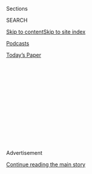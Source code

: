 <div id="app">

<div>

<div>

<div>

<div class="NYTAppHideMasthead css-1q2w90k e1suatyy0">

<div class="section css-ui9rw0 e1suatyy2">

<div class="css-eph4ug er09x8g0">

<div class="css-6n7j50">

</div>

<span class="css-1dv1kvn">Sections</span>

<div class="css-10488qs">

<span class="css-1dv1kvn">SEARCH</span>

</div>

[Skip to content](#site-content)[Skip to site
index](#site-index)

</div>

<div id="masthead-section-label" class="css-1wr3we4 eaxe0e00">

[Podcasts](https://www.nytimes3xbfgragh.onion/spotlight/podcasts)

</div>

<div class="css-10698na e1huz5gh0">

</div>

</div>

<div id="masthead-bar-one" class="section hasLinks css-15hmgas e1csuq9d3">

<div class="css-uqyvli e1csuq9d0">

</div>

<div class="css-1uqjmks e1csuq9d1">

</div>

<div class="css-9e9ivx">

[](https://myaccount.nytimes3xbfgragh.onion/auth/login?response_type=cookie&client_id=vi)

</div>

<div class="css-1bvtpon e1csuq9d2">

[Today’s
Paper](https://www.nytimes3xbfgragh.onion/section/todayspaper)

</div>

</div>

</div>

</div>

<div data-aria-hidden="false">

<div id="site-content" data-role="main">

<div>

<div class="css-1aor85t" style="opacity:0.000000001;z-index:-1;visibility:hidden">

<div class="css-1hqnpie">

<div class="css-epjblv">

<span class="css-17xtcya">[Podcasts](/spotlight/podcasts)</span><span class="css-x15j1o">|</span><span class="css-fwqvlz">Reparations
for Aunt
Jemima\!</span>

</div>

<div class="css-k008qs">

<div class="css-1iwv8en">

<span class="css-18z7m18"></span>

<div>

</div>

</div>

<span class="css-1n6z4y">https://nyti.ms/2B69YMR</span>

<div class="css-1705lsu">

<div class="css-4xjgmj">

<div class="css-4skfbu" data-role="toolbar" data-aria-label="Social Media Share buttons, Save button, and Comments Panel with current comment count" data-testid="share-tools">

  - 
  - 
  - 
  - 
    
    <div class="css-6n7j50">
    
    </div>

  - 

</div>

</div>

</div>

</div>

</div>

</div>

<div id="NYT_TOP_BANNER_REGION" class="css-13pd83m">

</div>

<div id="top-wrapper" class="css-1sy8kpn">

<div id="top-slug" class="css-l9onyx">

Advertisement

</div>

[Continue reading the main
story](#after-top)

<div class="ad top-wrapper" style="text-align:center;height:100%;display:block;min-height:250px">

<div id="top" class="place-ad" data-position="top" data-size-key="top">

</div>

</div>

<div id="after-top">

</div>

</div>

<div>

<div class="css-1g7y0i5 e1drnplw0">

<div class="css-1ceswkc e1drnplw1">

</div>

<div class="css-f2fzwx e1drnplw2">

<div data-aria-labelledby="modal-title" data-role="region">

<div id="modal-title" class="css-mln36k">

transcript

</div>

<div class="css-pbq7ev">

</div>

<span>Back to Still
Processing</span>

<div class="css-f6lhej">

<div class="css-1ialerq">

<div class="css-1701swk">

bars

</div>

<div>

<div class="css-1t7yl1y">

0:00/35:35

</div>

<div class="css-og85jy">

\-35:35

</div>

</div>

</div>

</div>

<div class="css-15fbio0">

<div class="css-1p4nyns">

transcript

## Reparations for Aunt Jemima\!

### Hosted by Wesley Morris and Jenna Wortham. Produced by Hans Buetow.

#### We explore the erasure of Aunt Jemima and the reconciliation of that icon.

Thursday, July 16th, 2020

</div>

  - wesley morris  
    Jenna.

  - jenna wortham  
    Yes, baby.

  - wesley morris  
    It has been some summer.

  - jenna wortham  
    Mm.

  - wesley morris  
    George Floyd was killed in Minneapolis, Minn., on Memorial Day.

  - jenna wortham  
    Right.

  - wesley morris  
    We are now in July. And a lot of things have happened in the wake of
    his death.

  - jenna wortham  
    Mm. Mm-hm, mm-hm.

  - wesley morris  
    They are mind-blowing to think about.

  - jenna wortham  
    Right.

  - wesley morris  
    Is your seat belt on?

  - jenna wortham  
    I’m buckled up, baby. Let’s go.

  - \[music\]

  - wesley morris  
    Monuments, statues being toppled and brought down.

  - jenna wortham  
    Mm.

  - wesley morris  
    There is giant Black Lives Matter murals going along the streets all
    over the country.

  - jenna wortham  
    Mm.

  - wesley morris  
    Kente scarves being worn by our Congress people.

  - jenna wortham  
    Rude. Stop reminding me.

  - wesley morris  
    We now work at a news organization that is capitalizing the identity
    Black. No more LEGO police sets for you kids. “Cops” has been
    canceled, blackface episodes of “30 Rock” and “Community” taken
    down. The N.F.L., league full of Black people, realizes that Black
    lives do matter, but never says that Colin Kaepernick does. Aunt
    Jemima, Uncle Ben retired. Lady Antebellum and Dixie Chicks are now
    Lady A and the Chicks?

  - jenna wortham  
    Don’t forget also, the Washington football team finally — finally —
    going to have a new name.

  - wesley morris  
    Finally.

  - jenna wortham  
    I mean, we could talk about each of those items for the rest of our
    lives. And we probably will. But I just want to dial in on one —

  - wesley morris  
    Sure.

  - jenna wortham  
    — which is Aunt Jemima, right?

  - wesley morris  
    OK.

  - jenna wortham  
    I don’t want to wallpaper over that past because I think that lets
    the people responsible for that character and that caricature off
    way too easy. If we just disappear Aunt Jemima, then we’re
    effectively erasing her, which does not heal that wound. It actually
    exacerbates it. It just covers it up with a Band-Aid, no bacitracin,
    you know?

  - wesley morris  
    Oh, yeah. Please, we should definitely talk about Aunt Jemima and
    the pancake mix. Let’s crack some eggs. We’ll get out some water,
    and we’ll just — we’re going to get right into some stirring.

  - \[music - kindness, world restart\]

  - jenna wortham  
    I’m Jenna Wortham.

  - wesley morris  
    I’m Wesley Morris. We’re two culture writers at The New York Times,
    and recording in our living rooms today during a pandemic, a
    movement, and apparently a rainstorm.

  - jenna wortham  
    (LAUGHS)

  - wesley morris  
    Y’all gon’ hear it.

  - jenna wortham  
    This is “Still Processing.”

  - \[music\]

  - jenna wortham  
    So Wesley, in mid-June, Quaker makes this announcement — we are
    going to retire Aunt Jemima. And the two people that are closest to
    me in my life both send me a text at around the same time, near
    identical text messages by the way. They contain an image of the
    pancake box and a text message basically that says, oh, S-H-I-T. And
    I think they wanted to know, what do I do with the box? And it’s
    worth noting neither of them are white. But my immediate response
    back to both of them was, well, how full are the boxes?

  - wesley morris  
    (LAUGHS)

  - jenna wortham  
    Right? I mean, at this point, you might as well finish them. But
    when you do, can you save me the box?

  - wesley morris  
    (LAUGHS) Why do you want the box?

  - jenna wortham  
    You know, it’s a part of history, right?

  - wesley morris  
    Mm-hm.

  - jenna wortham  
    And it’s uncomfortable. But it feels really important to remember
    how America talked about Black people. And I know that you’ve done
    so much research into the history and the origins of minstrelsy in
    this country for this mysterious-ass book you’re always working on
    it, which is why we can’t hang out on the weekends, not that we’d be
    hanging out that much anyway these days. But it’s helpful. You know
    a lot.

  - wesley morris  
    Yes, that is true. I have been working on a book about, among many
    other things, the history of Black entertainment for the last 200
    years, it feels like at this point.

  - jenna wortham  
    Well, Mr. Morris, I also did some research into the origins of this
    caricature because I was really interested in where the idea to use
    this Black woman to sell pancake mix came from. And what I found is
    fascinating. Are you ready?

  - wesley morris  
    Oh, I’m ready.

  - jenna wortham  
    So in 1889, this dude named Christopher Rutt and his friend Charles
    G. Underwood, they decide to buy a flour mill in St. Louis, Mo.,
    which if you look at a map, is actually not that far from
    Minneapolis, Minn., just saying. So in order to revive sales, they
    start making an instant pancake mix that all you have to do is add
    water. And they put it in these paper bags, and they sell it. And
    they realize that they need something to kind of give the brand a
    little zhuzh and distinguish it from other companies. So our old
    friend Chris Rutt — and this is the part where the tea gets piping
    hot, honey — this man edits a newspaper called The St. Joseph
    Gazette. So think about that. So this is someone who fully
    understands the power of narrative, who fully understands how images
    work, how media works. Apparently, he decides that the image they’re
    going to use is going to be an image that he saw from an old, yeah,
    “minstrel vaudeville” — I’m using that in quotes — poster, where
    there was a figure that they lifted and transformed into what we
    call Aunt Jemima. There’s also a part of the lore that goes, there
    was a song called “Old Aunt Jemima,” a minstrel song. And that
    served as inspiration as well.

  - wesley morris  
    “Old Aunt Jemima” isn’t just any minstrel song. A, it was a huge hit
    for Billy Kersands, who wrote and performed it like thousands of
    times all over the country. He might even have gone to England and
    done it a couple times, too. Written by a Black man who performed as
    a blackface minstrel because that’s how it worked. It’s the only way
    Black people could really get a foothold in the entertainment
    industry at any point in the 19th century. But the song is different
    from other minstrel songs in that it’s about an old Black woman who
    is waiting for her mistress to die. But this bitch won’t die.
    (LAUGHS)

  - jenna wortham  
    (LAUGHS) Listen.

  - wesley morris  
    She keeps not dying. And old Aunt Jemima is just like, when — you
    said you were going to die and set me free. You said you were going
    to die. We had a deal. You just keep living, and I keep being
    enslaved. Why?

  - jenna wortham  
    Well, so Chris Rutt, he decides he’s going to use an image that he’s
    pulled from maybe the song, maybe a poster. He’s going to do it with
    the help of, you know, a Black woman who is in this stereotypical
    role as a, quote, “mammy,” right? That is essentially how you get
    Aunt Jemima on a pancake box.

  - wesley morris  
    That Aunt Jemima looked like a classic minstrel figure. Big lipped.
    She’s got these little wooden teeth, these — they look like corn
    cobs. And these big sunken eyes that seem to have no human
    expression at all. And atop her head is this kerchief. And in some
    ways, this is the classic mammy figure that you would have gone to
    the theater to see a white man perform on stage. And so this image
    has basically been set in the minds of American popular culture for
    a long time by 1889. So it was kind of a no-brainer because these
    images are also, it’s worth pointing out, pro-slavery images. They
    are pictures of domestic servitude that the servant herself seems
    more than happy to provide.

  - jenna wortham  
    Yeah.

  - wesley morris  
    But really, that was a common way to draw Black people at that point
    in time.

  - \[rain\]

  - wesley morris  
    Here comes the rain again.

  - jenna wortham  
    Oh, yeah, we’re in the middle of it. It’s juicy. I’m not mad. My
    plants aren’t mad, either. OK, so this character has been created to
    sell the pancake mix. And a year later in 1890, an entrepreneur
    named R.T. Davis buys the whole company and decides, you know what,
    we’re actually going to hire Black women to play the role of Aunt
    Jemima to further sell this product. And one of the places they do
    it is at the World’s Fair in Chicago, Ill., in 1893. And a formerly
    enslaved woman named Nancy Green is hired to walk around the fair,
    do these pancake demos, presumably cook the pancakes, and feed them
    to people.

  - wesley morris  
    She cooked the pancakes, yes.

  - jenna wortham  
    And she’s dressed like the character of Aunt Jemima, with the
    bandanna, and the apron, the whole nine.

  - wesley morris  
    Yeah, I mean at that same World’s Fair, Frederick Douglass and Ida
    B. Wells were walking around handing out pamphlets —

  - jenna wortham  
    Wow.

  - wesley morris  
    — basically criticizing the fair organizers for including no Black
    people in the planning of the fair itself.

  - jenna wortham  
    Wow.

  - wesley morris  
    Talk about the tension between being represented and being
    respected. It was all happening at that festival.

  - jenna wortham  
    Wow.

  - wesley morris  
    It was a really crazy time. I mean, you’ve got two of the world’s
    most important Black people in Frederick Douglass and Ida B. Wells
    doing the work to try to bring attention to the sort of inherent
    unfairness of who gets to decide how Black people are represented at
    this fair.

  - jenna wortham  
    Yes, absolutely.

  - wesley morris  
    But then you have all — you have like huge Black attendance coming
    to see all of the spectacles at the fair, including Nancy Green. The
    Pancake Queen, by the way, is what they called her.

  - jenna wortham  
    Wow. Well, I’m really glad you brought that into the room, Wesley,
    because it’s really important to note. So Nancy is one of the first
    of many women to play this role over the years, and including up
    until and after Quaker buys the brand. And many of the descendants,
    including the descendants of a woman named Lillian Richard, who was
    also hired to portray her, they talk about that inherited legacy as
    being a source of pride, because Black people and Black women never
    had public-facing roles. They never had jobs where they were meant
    to be seen and meant to be looked at. And so it’s very complicated
    that that was her job. So it’s not as simple as we might like to
    think, looking backwards. But you know, Wesley, one of the things
    they were asking these women to do, these actors, as they were
    portraying Aunt Jemima, they wanted them to reinforce the idea that
    Black people were happy in these subservient, domestic roles.

  - wesley morris  
    Mm-hm.

  - archived recording 1  
    Smiling, happy Aunt Jemima, famous for her secret recipe pancakes,
    waffles, and buckwheat.

  - archived recording 2  
    And now, Aunt Jemima, one of your old plantation sings, if you will.

  - archived recording (aunt jemima)  
    It’s a pleasure, folks, to remind y’all that the Lord meant for the
    sky to be blue. But if the day is blue, it’s probably our fault.

  - archived recording 2  
    True, Aunt Jemima, true.

wesley morris

This is straight out of minstrelsy. She was a minstrel figure,
essentially. And let’s just talk about the way that those women were
depicted on those boxes. And into this you can throw a caricature of a
person like Uncle Ben, or Rastus, the face of the Cream of Wheat, the
racistly named Rastus on the box of Cream of Wheat. Each of these people
is depicted how, Jenna? What are they doing with their faces on all
those boxes?

jenna wortham

I mean, they have a maniacal grin on their faces, you know?

wesley morris

Yeah.

jenna wortham

I mean, they look like a character from the movie “Get Out.” Like, they
look like they’re being held hostage and being forced to enjoy it.

wesley morris

Yes. And that smile is the smile that has been haunting us for almost
200 years.

jenna wortham

Yeah.

wesley morris

It is the smile of servitude. It is the smile of complicity. It is the
smile that says, these people like the harm that we are doing to them
every day.

jenna wortham

They enjoy it.

wesley morris

We’ve been doing it for centuries.

jenna wortham

They like it.

wesley morris

But you see this smile? This smile means that it’s OK that that harm is
being done. It is the smile that Black people know or associate with a
kind of complicity in their own victimization. It is a smile that
basically says, I’m not going to resist. It’s associated with whatever
we mean when we say Uncle Tom, because it implies — that sort of smiling
Black person implies that you’re going along with this racist system.

  - archived recording (aunt jemima)  
    (LAUGHS) Greetings, folks, greetings. This is your old friend, Aunt
    Jemima.

  - archived recording  
    And pleased as punch with yourself this morning, aren’t you, Aunt
    Jemima?

  - archived recording (aunt jemima)  
    (LAUGHS) ‘Course I am, Mr. Lyon.

  - archived recording  
    Smiling, happy Aunt Jemima. Smiling, happy Aunt Jemima, famous for
    her secret recipe pancakes, waffles, and buckwheat. What’s the good
    word, Aunt Jemima?

  - archived recording (aunt jemima)  
    Well, Mr. Lyon, folks says there’s nothing so pretty as a happy face
    and nothing so worthwhile as a happy life.

  - archived recording  
    Yes, Aunt Jemima, that is true.

wesley morris

And that’s some powerful stuff. And it — like what it does in terms of
the image that gets reinforced, it’s very hard to see around that.

jenna wortham

Yeah.

wesley morris

This is generations of kids of all races raised on these images.

jenna wortham

It’s funny to me, Wesley, how much of this I’m really only learning
because we’re making an episode about it. You know, America works
really, really, really hard to hide this history from us. But it impacts
us, whether or not we talk about it or not, right?

wesley morris

Mm-hm.

jenna wortham

So for Quaker to say, “Oh my gosh, you know what, we don’t want to have
this image anymore, we realize it’s totally racist. You guys have been
telling us for years. We finally agree. Black Pancake Lives Matter\!”
And they decide to vaporize it. In doing that, you can’t wave a magic
wand over centuries of subjugation and oppression. And in trying to do
that, I think you end up ripping open a bigger wound than you’re able to
heal.

wesley morris

Yes, yes, yes. Part of what is happening right now in this country is
people becoming aware of how deep the roots go. And I think being forced
to think about — I mean, listen, I’m as guilty of this as anybody,
right? I mean, for as much time as I spend thinking about, researching,
writing about, emoting about all of this history, some things just slip
through my cracks. And Lady Antebellum and the Dixie Chicks are two such
things. I will sit here and tell you that when they changed the names of
their bands.

jenna wortham

Uh-huh.

wesley morris

I was really like, oh, yeah. I guess that does make sense.

jenna wortham

Oh, my god.

wesley morris

And it’s not that I don’t know what Antebellum is probably referring to.
And it’s not like I don’t know what Dixie is. Lady Antebellum, I guess I
didn’t think about it because “Need You Now” is just one of the great
American songs, period. It just hit me. I’m like, maybe Dixie isn’t a
thing you want in your band name right now, or ever.

jenna wortham

But that’s how it works, though, Wesley. And I really love when our
geographical Black starts showing. Like, that is such a Northern thing
to say because what’s interesting about this intersection of our
conversation is that it’s revealing the ways in which these ideas and
these terms are normalized, because either, A, they don’t register as a
red flag in your case, and then, B, in my case, if I were to say
something, I would be gaslit. People would be like, oh, you’re
sensitive. You make everything about race. I fully drove down I-95 in
the summer blasting Lady Antebellum as well, and fully being
uncomfortable, and then trying to parse it out in my mind, and being
like, yo, but what does that mean? Like, what is — what’s the deal, and
not really feeling like I could talk about it openly. And if I did, I’d
be shamed for it. So it’s — there are just the — this is — it’s really
an exposition of about how race and racism works in this country. It’s
that we’re told it doesn’t matter. We’re told everything’s neutral.
We’re told not to pay attention to it when, in fact, it’s all, it’s
all so important.

wesley morris

Yeah.

jenna wortham

You know, I remember growing up and going to a yard sale in deep
Southern Virginia and there just being a Confederate flag, like that’s
normal, right? I remember friends inviting me to come with them to see a
NASCAR race. And me being like, I can’t go there, and them being like,
why not? Like the ways in which intuitively I understood these things to
be dangerous, but the popular culture kept insisting that they weren’t.

wesley morris

Yeah. I’ve got to tell you, I was in love with Bo and Luke Duke for a
long time.

jenna wortham

(LAUGHS)

wesley morris

And for anybody who wasn’t around for “The Dukes of Hazard” real show,
like in the 1980s, the car that Bo and Luke Duke drove was called the
General Lee. And emblazoned on the hood of the car was this Confederate
flag. And, you know, Bo and Luke Duke were always sliding across the
hood of the car and, therefore, that Confederate flag on the General
Lee. And I mean, the thing that was so sexy about them was those
tight-ass jeans they wore. And those jeans were flying back and forth
over that flag in so many episodes.

jenna wortham

Wild.

wesley morris

I don’t recall a single Black person being on it. Therefore — I guess
therefore, I don’t recall there being a single racist incident. I think
the racist incident is the existence of the show itself in some ways.
And something about that transmitted itself from C.B.S. through the
airwaves, to my living room, to my psyche. And it was just like the
wrongness of these sexy men and this sexy Daisy Duke. All the sex on
that show, or sexiness, was tinged with a wrongness, you know? But the
thing about what we’re talking about when we’re talking about
normalization is a separate thing from really thinking about what it
would mean to then pretend that this thing that had always been normal
never even existed.

jenna wortham

Right.

wesley morris

And that is the thing that is sort of annoying me about this Aunt Jemima
situation, which is that we are not even going to do the work that’s
required, I think, to understand what the problem even was in the first
place.

jenna wortham

Yeah, definitely.

wesley morris

Because there is a way to receive this Aunt Jemima news and just be
like, well, I guess we shouldn’t put Black people on the cover of
things.

jenna wortham

No\!

wesley morris

I guess we shouldn’t put Black people on — we shouldn’t have Black
people advertising food.

jenna wortham

No\!

wesley morris

Yeah, well, then we need to talk about why Aunt Jemima is an actual
problem.

jenna wortham

I mean, Wesley, you know, you and I are both kind of circling around
this idea of transformative justice, which is how do you repair harm
that’s been done without creating more violence? That’s just a very
basic way to talk about it. But what we’re looking for is a framework to
move forward. And just hitting the delete button won’t get us there. And
that’s, I think, the thing that keeps getting stuck for both of us with
Aunt Jemima, right? And it’s like all these other shifts that are
happening, they’ve been problematic for years. But, you know, the
Chicks, as they’re calling themselves now, even in their statement, they
said, we want to respond to the moment. What they did not say, though,
was like, A, we’ve done some deep soul-searching. We realize the word
Dixie is racist and problematic, or it has this historical weight that
we no longer feel is appropriate. No, they literally just said, we have
FOMO. And listen, you and I both have professed our deep love for the
Dixie Chicks on this show. And, you know, that can be there, and also I
can lovingly hold them accountable and ask for more, which is to say
that I have a hard time believing that that’s a new awareness for them.
And to sort of insist that exacerbates the problem that they’re trying
to eradicate. So I don’t know, Dixie Chicks. Take it from us. Don’t do
that.

wesley morris

Also, if you’re Lady Antebellum, by the — I mean, just to — while we’re
in country music trio name changes, it seems like they hadn’t checked in
with the Black blues singer who’d been going by the name Lady A for like
20 years. So now they worked something out, it seemed. But now Lady A
took a second to think about what they worked out and was like, mm, uh,
mm, I don’t think so. Now, there’s more legal wrangling between Lady A
and Lady A. We’ll see how that goes. But the larger question is,
changing something cosmetic like the name of your band is just like the
first step in the reckoning of something deeper with respect to
reconciliation and reparations or reconciliation being part of
reparations. And it brings up this other larger question of how do you
begin to right the harms done, both to consumers of these products and
to the people who are not being acknowledged in their sale and
proliferation? And so what does it mean for the faces of these products
to not be adequately or equally or justly compensated?

\[cymbals\]

wesley morris

So you and I should just take a quick break, get our breath. And then
when we come back, we’re going to talk about reconciliation and
reparations.

\[music - kindness, world restart\]

jenna wortham

Speaking of reparations, which is a sentence I love to say, speaking of
reparations and Aunt Jemima, she was played by a number of Black women
over the years up until, what, the mid-‘60s?

wesley morris

Mm-hm.

jenna wortham

So there are a lot of relatives of these actresses who have sought
restitution from Quaker. And most famously, there was a case in 2015,
where some of the descendants of a woman named Anna Short Harrington,
who played Aunt Jemima in the late ‘30s, they filed a lawsuit. They were
just like, in 1937, you created a trademark based on this imagery that
we believe is based on our relative. And you made a lot of money off of
her, money that none of us ever saw. And one of the bases for the claims
was that because the trademark was established in the ‘30s, there had
been billions made —

wesley morris

Oh, wow.

jenna wortham

— off of this likeness —

wesley morris

Damn\!

jenna wortham

— because Quaker was bought by Pepsi, right?

wesley morris

Yes. Yes. Yes.

jenna wortham

At some point. So what these men wanted was $2 billion in cash. And they
wanted a share of sales revenue. They wanted stock. They wanted all the
things that would be rightfully theirs if someone were to license a
trademark in your image and then make money off of it. But ultimately,
the judge on the case threw it out because he felt there wasn’t enough
documentation that the men making the complaint were her heirs or that
there was an estate. So when you think about how difficult it is to find
historical Black records, I mean, I cannot reliably find a birth
certificate for my father. What our family says is the story of his
birth is very different from what the government has as a record of his
birth. So I bring that up to say, just because they were not able to
reliably prove her employment or their relation to her has — it means
nothing. But that’s not how it’s seen in a court of law. And that’s
definitely not how the media reported on this lawsuit in 2015.

wesley morris

Oh, yeah, I’m sure. I feel like one of the things that those descendants
of Miss Harrington are entitled to is to be able to tell a story. I
think that one of the things that has to happen in this moment of
erasure and correction is the story of what needs to be repaired. On the
one hand, there is this thing called reparations. And some very smart,
very educated people have done the work on what that would mean to
actually even talk about, let alone distribute. Ta-Nehisi Coates has
written “The Case for Reparations.” Nikole Hannah-Jones has written a
story as recently as last month called “What Is Owed.” What you and I
are talking about right now is another part of the reparation process
that makes the money make sense in some ways, at least to me. It’s more
cultural, and psychic, and emotional than that, because we’re not
talking about money. I’m talking about something much closer to truth
and reconciliation.

jenna wortham

Yes.

wesley morris

The process by which you lay out the harms that this country has
committed against any number of people, be it Indigenous Americans, be
it Black Americans, be it the Chinese and the Japanese and the Mexicans.
And this is why Aunt Jemima is such an amazing figure through which to
think about this. This is a woman who money is still being made off of
in 2020, whose fame — I mean, this is the only word for it is fame —
began in the Postbellum South and was connected to 60 years before that,
before the Civil War, to an art form that started in the 1830s. And so I
don’t know how the descendents of those women aren’t owed something for
the exploitative labor practices committed against them in some way. I
don’t know if Nancy Green — did she go to meetings? Did she have a say
in how her image was used and was proliferated?

jenna wortham

Definitely not.

wesley morris

She was probably proud of the work she did.

jenna wortham

Of course.

wesley morris

It was a big deal\! But that representation should not have been free.
And there was a cost associated with all that pancake mixing because we
are still bearing that cost today. I, as a Black person, I live with the
awareness that one of the side effects of all this racist advertising,
and just the racist imagery that has been with us for all of these
centuries, is this kind of self-consciousness about my relationship to
food. And this is — I am — I mean, Jenna, I know you’ve got a little bit
of this, too.

jenna wortham

Mm-hm.

wesley morris

Many Black people in my life have this awareness of just not feeling
entirely comfortable, for instance, eating a watermelon in mixed
company. Fried chicken, for a long time, was a thing that I’ve really
had to sit and think about whether I wanted to eat fried chicken with
white people. I know it’s insane.

jenna wortham

It’s not.

wesley morris

But this is the direct result of a trauma that has been given to us that
proliferates through these racist images. And how do I know as like an
11- or 12-year-old that I don’t want to be eating a watermelon in front
of white people? Why do I know that? Where did that come from? TV told
me. The ads told me. And so I’m thinking through the story of something
that needs to be repaired, right? And I don’t think that changing the
face on the box of a pancake mix is really fixing anything.

jenna wortham

You know, one of the suggestions that’s come from one of the descendants
of one of the actors that played Aunt Jemima — it’s so funny how murky
it is. But one of the things they’ve suggested is coming out with a
commemorative box that recognizes all the women who’ve portrayed Aunt
Jemima over the years. The back of the box could list their names. They
could spotlight different women. They could turn them into collector’s
items. Don’t get rid of the image of Aunt Jemima, but also show the
women. There are ideas out there. Like, people just aren’t walking
around saying, you owe us money. People have ideas for what this process
of reconciliation can look like. You know, the women who played Aunt
Jemima weren’t given the choice to shape how their image was being used.
And right now, there are the descendants of these women, and Black
consumers, who have real actionable ideas about how to preserve that
legacy, pain, dignity, all of it.

wesley morris

Yep.

jenna wortham

And we have the opportunity to be thoughtful. They have the opportunity
to listen and to make those choices. And look, if Quaker can take Aunt
Jemima on a road show all around the country and overseas, too. You
know, they went to the Paris World Fair as well, and Disneyland itself
had an entire restaurant about Aunt Jemima and devoted to pancakes.

wesley morris

Sure did.

jenna wortham

If they can do all that in the past, then they can certainly take the
steps to push it forward, and take the legacy of Aunt Jemima to both the
Blacksonian and Disneyland with the real story. Just commemorate her,
and unearth the history, and bring it into the future so that everybody
can learn from those mistakes.

wesley morris

Mm, yes.

jenna wortham

You know, there’s a meme that’s going around that I’ve really been
holding close throughout all of this. And it’s a slide show. And the
first slide is the news announcing that non-white actors will no longer
voice characters on “The Simpsons.” There is a slide, “The Office” is
taking down episodes featuring blackface. Realtors in some state are no
longer going to call the master bedroom the master bedroom anymore,
right? It kind of gets more ridiculous as they go on. And then the last
slide is a quote from Malcolm X. And it says, in very typical Malcolm X
fashion, but this has really been sticking with me and I’m going to hold
it close: “The white man will try to satisfy us with symbolic victories,
rather than economic equity and real justice.” And I really think that
sums up everything about this moment, that we have to be really careful
not to get bogged down in the symbolism of it all. And we have to ask
for real things that both look like that economic renumeration, but also
that cultural acknowledgment that we were here. We had lives, and they
mattered, you know? That’s really all anybody wants, and it’s really not
too much.

\[music - kindness, world restart\]

wesley morris

That’s our show. “Still Processing” is a product of The New York Times.
And it was recorded in our living rooms.

jenna wortham

It is produced by Hans Buetow.

wesley morris

Our editors are Sara Sarasohn, Sasha Weiss, Wendy Dorr, and Lisa Tobin.

jenna wortham

Our engineer is Jake Gorski.

wesley morris

And our theme music’s by Kindness. It’s called “World Restart,” from the
album “Otherness.”

jenna wortham

And per ushe, all of our episodes and various things are at
NYTimes.com/stillprocessing.

wesley morris

Thanks for listening, everybody. Be well. Be safe. Wear your mask.

jenna wortham

And sunscreen.
Bye.

</div>

</div>

</div>

</div>

<div style="position:absolute;width:0;height:0;visibility:hidden;display:none">

</div>

<div style="width:100%">

<div class="css-18qqsen e1eullfg0" style="background-image:url(https://static01.graylady3jvrrxbe.onion/images/2019/09/15/podcasts/still-processing-album-art-2/still-processing-album-art-2-videoFifteenBySeven2610-v2.png)">

<div class="css-1hmsypo e1eullfg2">

<div class="css-131hid3 e1eullfg3">

<div class="css-1uhi299 e1eullfg1">

</div>

<div class="css-1tloyb6">

<div class="css-1kltdsh ehra6vc0">

[<span class="css-1f76qa2">![Still Processing
logo](https://static01.graylady3jvrrxbe.onion/images/2019/09/15/podcasts/still-processing-album-art-2/still-processing-album-art-2-square320.jpg)<span>Still
Processing</span></span>](https://www.nytimes3xbfgragh.onion/column/still-processing-podcast)<span class="css-1lhttlg ehra6vc1"><span class="css-sj5ozi ehra6vc2">Subscribe:</span></span>

  - [Apple Podcasts](https://itunes.apple.com/us/podcast/id1151436460)
  - [Google
    Podcasts](https://www.google.com/podcasts?feed=aHR0cHM6Ly9yc3MuYXJ0MTkuY29tL255dC1zdGlsbC1wcm9jZXNzaW5n)

</div>

</div>

<div class="css-1r0dpua e1eullfg4">

<div class="css-1gu519p edye5kn0">

<div>

# Reparations for Aunt Jemima\!

## We explore the erasure of Aunt Jemima and the reconciliation of that icon.

</div>

<span class="css-lsnb14 edye5kn4">Hosted by Wesley Morris and Jenna
Wortham. Produced by Hans Buetow.</span>

<div class="css-1vd84sn">

<span class="css-16bt4xd">Transcript</span>

</div>

</div>

<div class="css-1g7y0i5 e1drnplw0">

<div class="css-1ceswkc e1drnplw1">

</div>

<div class="css-f2fzwx e1drnplw2">

<div data-aria-labelledby="modal-title" data-role="region">

<div id="modal-title" class="css-mln36k">

transcript

</div>

<div class="css-pbq7ev">

</div>

<span>Back to Still
Processing</span>

<div class="css-f6lhej">

<div class="css-1ialerq">

<div class="css-1701swk">

bars

</div>

<div>

<div class="css-1t7yl1y">

0:00/35:35

</div>

<div class="css-og85jy">

\-0:00

</div>

</div>

</div>

</div>

<div class="css-15fbio0">

<div class="css-1p4nyns">

transcript

## Reparations for Aunt Jemima\!

### Hosted by Wesley Morris and Jenna Wortham. Produced by Hans Buetow.

#### We explore the erasure of Aunt Jemima and the reconciliation of that icon.

Thursday, July 16th, 2020

</div>

  - wesley morris  
    Jenna.

  - jenna wortham  
    Yes, baby.

  - wesley morris  
    It has been some summer.

  - jenna wortham  
    Mm.

  - wesley morris  
    George Floyd was killed in Minneapolis, Minn., on Memorial Day.

  - jenna wortham  
    Right.

  - wesley morris  
    We are now in July. And a lot of things have happened in the wake of
    his death.

  - jenna wortham  
    Mm. Mm-hm, mm-hm.

  - wesley morris  
    They are mind-blowing to think about.

  - jenna wortham  
    Right.

  - wesley morris  
    Is your seat belt on?

  - jenna wortham  
    I’m buckled up, baby. Let’s go.

  - \[music\]

  - wesley morris  
    Monuments, statues being toppled and brought down.

  - jenna wortham  
    Mm.

  - wesley morris  
    There is giant Black Lives Matter murals going along the streets all
    over the country.

  - jenna wortham  
    Mm.

  - wesley morris  
    Kente scarves being worn by our Congress people.

  - jenna wortham  
    Rude. Stop reminding me.

  - wesley morris  
    We now work at a news organization that is capitalizing the identity
    Black. No more LEGO police sets for you kids. “Cops” has been
    canceled, blackface episodes of “30 Rock” and “Community” taken
    down. The N.F.L., league full of Black people, realizes that Black
    lives do matter, but never says that Colin Kaepernick does. Aunt
    Jemima, Uncle Ben retired. Lady Antebellum and Dixie Chicks are now
    Lady A and the Chicks?

  - jenna wortham  
    Don’t forget also, the Washington football team finally — finally —
    going to have a new name.

  - wesley morris  
    Finally.

  - jenna wortham  
    I mean, we could talk about each of those items for the rest of our
    lives. And we probably will. But I just want to dial in on one —

  - wesley morris  
    Sure.

  - jenna wortham  
    — which is Aunt Jemima, right?

  - wesley morris  
    OK.

  - jenna wortham  
    I don’t want to wallpaper over that past because I think that lets
    the people responsible for that character and that caricature off
    way too easy. If we just disappear Aunt Jemima, then we’re
    effectively erasing her, which does not heal that wound. It actually
    exacerbates it. It just covers it up with a Band-Aid, no bacitracin,
    you know?

  - wesley morris  
    Oh, yeah. Please, we should definitely talk about Aunt Jemima and
    the pancake mix. Let’s crack some eggs. We’ll get out some water,
    and we’ll just — we’re going to get right into some stirring.

  - \[music - kindness, world restart\]

  - jenna wortham  
    I’m Jenna Wortham.

  - wesley morris  
    I’m Wesley Morris. We’re two culture writers at The New York Times,
    and recording in our living rooms today during a pandemic, a
    movement, and apparently a rainstorm.

  - jenna wortham  
    (LAUGHS)

  - wesley morris  
    Y’all gon’ hear it.

  - jenna wortham  
    This is “Still Processing.”

  - \[music\]

  - jenna wortham  
    So Wesley, in mid-June, Quaker makes this announcement — we are
    going to retire Aunt Jemima. And the two people that are closest to
    me in my life both send me a text at around the same time, near
    identical text messages by the way. They contain an image of the
    pancake box and a text message basically that says, oh, S-H-I-T. And
    I think they wanted to know, what do I do with the box? And it’s
    worth noting neither of them are white. But my immediate response
    back to both of them was, well, how full are the boxes?

  - wesley morris  
    (LAUGHS)

  - jenna wortham  
    Right? I mean, at this point, you might as well finish them. But
    when you do, can you save me the box?

  - wesley morris  
    (LAUGHS) Why do you want the box?

  - jenna wortham  
    You know, it’s a part of history, right?

  - wesley morris  
    Mm-hm.

  - jenna wortham  
    And it’s uncomfortable. But it feels really important to remember
    how America talked about Black people. And I know that you’ve done
    so much research into the history and the origins of minstrelsy in
    this country for this mysterious-ass book you’re always working on
    it, which is why we can’t hang out on the weekends, not that we’d be
    hanging out that much anyway these days. But it’s helpful. You know
    a lot.

  - wesley morris  
    Yes, that is true. I have been working on a book about, among many
    other things, the history of Black entertainment for the last 200
    years, it feels like at this point.

  - jenna wortham  
    Well, Mr. Morris, I also did some research into the origins of this
    caricature because I was really interested in where the idea to use
    this Black woman to sell pancake mix came from. And what I found is
    fascinating. Are you ready?

  - wesley morris  
    Oh, I’m ready.

  - jenna wortham  
    So in 1889, this dude named Christopher Rutt and his friend Charles
    G. Underwood, they decide to buy a flour mill in St. Louis, Mo.,
    which if you look at a map, is actually not that far from
    Minneapolis, Minn., just saying. So in order to revive sales, they
    start making an instant pancake mix that all you have to do is add
    water. And they put it in these paper bags, and they sell it. And
    they realize that they need something to kind of give the brand a
    little zhuzh and distinguish it from other companies. So our old
    friend Chris Rutt — and this is the part where the tea gets piping
    hot, honey — this man edits a newspaper called The St. Joseph
    Gazette. So think about that. So this is someone who fully
    understands the power of narrative, who fully understands how images
    work, how media works. Apparently, he decides that the image they’re
    going to use is going to be an image that he saw from an old, yeah,
    “minstrel vaudeville” — I’m using that in quotes — poster, where
    there was a figure that they lifted and transformed into what we
    call Aunt Jemima. There’s also a part of the lore that goes, there
    was a song called “Old Aunt Jemima,” a minstrel song. And that
    served as inspiration as well.

  - wesley morris  
    “Old Aunt Jemima” isn’t just any minstrel song. A, it was a huge hit
    for Billy Kersands, who wrote and performed it like thousands of
    times all over the country. He might even have gone to England and
    done it a couple times, too. Written by a Black man who performed as
    a blackface minstrel because that’s how it worked. It’s the only way
    Black people could really get a foothold in the entertainment
    industry at any point in the 19th century. But the song is different
    from other minstrel songs in that it’s about an old Black woman who
    is waiting for her mistress to die. But this bitch won’t die.
    (LAUGHS)

  - jenna wortham  
    (LAUGHS) Listen.

  - wesley morris  
    She keeps not dying. And old Aunt Jemima is just like, when — you
    said you were going to die and set me free. You said you were going
    to die. We had a deal. You just keep living, and I keep being
    enslaved. Why?

  - jenna wortham  
    Well, so Chris Rutt, he decides he’s going to use an image that he’s
    pulled from maybe the song, maybe a poster. He’s going to do it with
    the help of, you know, a Black woman who is in this stereotypical
    role as a, quote, “mammy,” right? That is essentially how you get
    Aunt Jemima on a pancake box.

  - wesley morris  
    That Aunt Jemima looked like a classic minstrel figure. Big lipped.
    She’s got these little wooden teeth, these — they look like corn
    cobs. And these big sunken eyes that seem to have no human
    expression at all. And atop her head is this kerchief. And in some
    ways, this is the classic mammy figure that you would have gone to
    the theater to see a white man perform on stage. And so this image
    has basically been set in the minds of American popular culture for
    a long time by 1889. So it was kind of a no-brainer because these
    images are also, it’s worth pointing out, pro-slavery images. They
    are pictures of domestic servitude that the servant herself seems
    more than happy to provide.

  - jenna wortham  
    Yeah.

  - wesley morris  
    But really, that was a common way to draw Black people at that point
    in time.

  - \[rain\]

  - wesley morris  
    Here comes the rain again.

  - jenna wortham  
    Oh, yeah, we’re in the middle of it. It’s juicy. I’m not mad. My
    plants aren’t mad, either. OK, so this character has been created to
    sell the pancake mix. And a year later in 1890, an entrepreneur
    named R.T. Davis buys the whole company and decides, you know what,
    we’re actually going to hire Black women to play the role of Aunt
    Jemima to further sell this product. And one of the places they do
    it is at the World’s Fair in Chicago, Ill., in 1893. And a formerly
    enslaved woman named Nancy Green is hired to walk around the fair,
    do these pancake demos, presumably cook the pancakes, and feed them
    to people.

  - wesley morris  
    She cooked the pancakes, yes.

  - jenna wortham  
    And she’s dressed like the character of Aunt Jemima, with the
    bandanna, and the apron, the whole nine.

  - wesley morris  
    Yeah, I mean at that same World’s Fair, Frederick Douglass and Ida
    B. Wells were walking around handing out pamphlets —

  - jenna wortham  
    Wow.

  - wesley morris  
    — basically criticizing the fair organizers for including no Black
    people in the planning of the fair itself.

  - jenna wortham  
    Wow.

  - wesley morris  
    Talk about the tension between being represented and being
    respected. It was all happening at that festival.

  - jenna wortham  
    Wow.

  - wesley morris  
    It was a really crazy time. I mean, you’ve got two of the world’s
    most important Black people in Frederick Douglass and Ida B. Wells
    doing the work to try to bring attention to the sort of inherent
    unfairness of who gets to decide how Black people are represented at
    this fair.

  - jenna wortham  
    Yes, absolutely.

  - wesley morris  
    But then you have all — you have like huge Black attendance coming
    to see all of the spectacles at the fair, including Nancy Green. The
    Pancake Queen, by the way, is what they called her.

  - jenna wortham  
    Wow. Well, I’m really glad you brought that into the room, Wesley,
    because it’s really important to note. So Nancy is one of the first
    of many women to play this role over the years, and including up
    until and after Quaker buys the brand. And many of the descendants,
    including the descendants of a woman named Lillian Richard, who was
    also hired to portray her, they talk about that inherited legacy as
    being a source of pride, because Black people and Black women never
    had public-facing roles. They never had jobs where they were meant
    to be seen and meant to be looked at. And so it’s very complicated
    that that was her job. So it’s not as simple as we might like to
    think, looking backwards. But you know, Wesley, one of the things
    they were asking these women to do, these actors, as they were
    portraying Aunt Jemima, they wanted them to reinforce the idea that
    Black people were happy in these subservient, domestic roles.

  - wesley morris  
    Mm-hm.

  - archived recording 1  
    Smiling, happy Aunt Jemima, famous for her secret recipe pancakes,
    waffles, and buckwheat.

  - archived recording 2  
    And now, Aunt Jemima, one of your old plantation sings, if you will.

  - archived recording (aunt jemima)  
    It’s a pleasure, folks, to remind y’all that the Lord meant for the
    sky to be blue. But if the day is blue, it’s probably our fault.

  - archived recording 2  
    True, Aunt Jemima, true.

wesley morris

This is straight out of minstrelsy. She was a minstrel figure,
essentially. And let’s just talk about the way that those women were
depicted on those boxes. And into this you can throw a caricature of a
person like Uncle Ben, or Rastus, the face of the Cream of Wheat, the
racistly named Rastus on the box of Cream of Wheat. Each of these people
is depicted how, Jenna? What are they doing with their faces on all
those boxes?

jenna wortham

I mean, they have a maniacal grin on their faces, you know?

wesley morris

Yeah.

jenna wortham

I mean, they look like a character from the movie “Get Out.” Like, they
look like they’re being held hostage and being forced to enjoy it.

wesley morris

Yes. And that smile is the smile that has been haunting us for almost
200 years.

jenna wortham

Yeah.

wesley morris

It is the smile of servitude. It is the smile of complicity. It is the
smile that says, these people like the harm that we are doing to them
every day.

jenna wortham

They enjoy it.

wesley morris

We’ve been doing it for centuries.

jenna wortham

They like it.

wesley morris

But you see this smile? This smile means that it’s OK that that harm is
being done. It is the smile that Black people know or associate with a
kind of complicity in their own victimization. It is a smile that
basically says, I’m not going to resist. It’s associated with whatever
we mean when we say Uncle Tom, because it implies — that sort of smiling
Black person implies that you’re going along with this racist system.

  - archived recording (aunt jemima)  
    (LAUGHS) Greetings, folks, greetings. This is your old friend, Aunt
    Jemima.

  - archived recording  
    And pleased as punch with yourself this morning, aren’t you, Aunt
    Jemima?

  - archived recording (aunt jemima)  
    (LAUGHS) ‘Course I am, Mr. Lyon.

  - archived recording  
    Smiling, happy Aunt Jemima. Smiling, happy Aunt Jemima, famous for
    her secret recipe pancakes, waffles, and buckwheat. What’s the good
    word, Aunt Jemima?

  - archived recording (aunt jemima)  
    Well, Mr. Lyon, folks says there’s nothing so pretty as a happy face
    and nothing so worthwhile as a happy life.

  - archived recording  
    Yes, Aunt Jemima, that is true.

wesley morris

And that’s some powerful stuff. And it — like what it does in terms of
the image that gets reinforced, it’s very hard to see around that.

jenna wortham

Yeah.

wesley morris

This is generations of kids of all races raised on these images.

jenna wortham

It’s funny to me, Wesley, how much of this I’m really only learning
because we’re making an episode about it. You know, America works
really, really, really hard to hide this history from us. But it impacts
us, whether or not we talk about it or not, right?

wesley morris

Mm-hm.

jenna wortham

So for Quaker to say, “Oh my gosh, you know what, we don’t want to have
this image anymore, we realize it’s totally racist. You guys have been
telling us for years. We finally agree. Black Pancake Lives Matter\!”
And they decide to vaporize it. In doing that, you can’t wave a magic
wand over centuries of subjugation and oppression. And in trying to do
that, I think you end up ripping open a bigger wound than you’re able to
heal.

wesley morris

Yes, yes, yes. Part of what is happening right now in this country is
people becoming aware of how deep the roots go. And I think being forced
to think about — I mean, listen, I’m as guilty of this as anybody,
right? I mean, for as much time as I spend thinking about, researching,
writing about, emoting about all of this history, some things just slip
through my cracks. And Lady Antebellum and the Dixie Chicks are two such
things. I will sit here and tell you that when they changed the names of
their bands.

jenna wortham

Uh-huh.

wesley morris

I was really like, oh, yeah. I guess that does make sense.

jenna wortham

Oh, my god.

wesley morris

And it’s not that I don’t know what Antebellum is probably referring to.
And it’s not like I don’t know what Dixie is. Lady Antebellum, I guess I
didn’t think about it because “Need You Now” is just one of the great
American songs, period. It just hit me. I’m like, maybe Dixie isn’t a
thing you want in your band name right now, or ever.

jenna wortham

But that’s how it works, though, Wesley. And I really love when our
geographical Black starts showing. Like, that is such a Northern thing
to say because what’s interesting about this intersection of our
conversation is that it’s revealing the ways in which these ideas and
these terms are normalized, because either, A, they don’t register as a
red flag in your case, and then, B, in my case, if I were to say
something, I would be gaslit. People would be like, oh, you’re
sensitive. You make everything about race. I fully drove down I-95 in
the summer blasting Lady Antebellum as well, and fully being
uncomfortable, and then trying to parse it out in my mind, and being
like, yo, but what does that mean? Like, what is — what’s the deal, and
not really feeling like I could talk about it openly. And if I did, I’d
be shamed for it. So it’s — there are just the — this is — it’s really
an exposition of about how race and racism works in this country. It’s
that we’re told it doesn’t matter. We’re told everything’s neutral.
We’re told not to pay attention to it when, in fact, it’s all, it’s
all so important.

wesley morris

Yeah.

jenna wortham

You know, I remember growing up and going to a yard sale in deep
Southern Virginia and there just being a Confederate flag, like that’s
normal, right? I remember friends inviting me to come with them to see a
NASCAR race. And me being like, I can’t go there, and them being like,
why not? Like the ways in which intuitively I understood these things to
be dangerous, but the popular culture kept insisting that they weren’t.

wesley morris

Yeah. I’ve got to tell you, I was in love with Bo and Luke Duke for a
long time.

jenna wortham

(LAUGHS)

wesley morris

And for anybody who wasn’t around for “The Dukes of Hazard” real show,
like in the 1980s, the car that Bo and Luke Duke drove was called the
General Lee. And emblazoned on the hood of the car was this Confederate
flag. And, you know, Bo and Luke Duke were always sliding across the
hood of the car and, therefore, that Confederate flag on the General
Lee. And I mean, the thing that was so sexy about them was those
tight-ass jeans they wore. And those jeans were flying back and forth
over that flag in so many episodes.

jenna wortham

Wild.

wesley morris

I don’t recall a single Black person being on it. Therefore — I guess
therefore, I don’t recall there being a single racist incident. I think
the racist incident is the existence of the show itself in some ways.
And something about that transmitted itself from C.B.S. through the
airwaves, to my living room, to my psyche. And it was just like the
wrongness of these sexy men and this sexy Daisy Duke. All the sex on
that show, or sexiness, was tinged with a wrongness, you know? But the
thing about what we’re talking about when we’re talking about
normalization is a separate thing from really thinking about what it
would mean to then pretend that this thing that had always been normal
never even existed.

jenna wortham

Right.

wesley morris

And that is the thing that is sort of annoying me about this Aunt Jemima
situation, which is that we are not even going to do the work that’s
required, I think, to understand what the problem even was in the first
place.

jenna wortham

Yeah, definitely.

wesley morris

Because there is a way to receive this Aunt Jemima news and just be
like, well, I guess we shouldn’t put Black people on the cover of
things.

jenna wortham

No\!

wesley morris

I guess we shouldn’t put Black people on — we shouldn’t have Black
people advertising food.

jenna wortham

No\!

wesley morris

Yeah, well, then we need to talk about why Aunt Jemima is an actual
problem.

jenna wortham

I mean, Wesley, you know, you and I are both kind of circling around
this idea of transformative justice, which is how do you repair harm
that’s been done without creating more violence? That’s just a very
basic way to talk about it. But what we’re looking for is a framework to
move forward. And just hitting the delete button won’t get us there. And
that’s, I think, the thing that keeps getting stuck for both of us with
Aunt Jemima, right? And it’s like all these other shifts that are
happening, they’ve been problematic for years. But, you know, the
Chicks, as they’re calling themselves now, even in their statement, they
said, we want to respond to the moment. What they did not say, though,
was like, A, we’ve done some deep soul-searching. We realize the word
Dixie is racist and problematic, or it has this historical weight that
we no longer feel is appropriate. No, they literally just said, we have
FOMO. And listen, you and I both have professed our deep love for the
Dixie Chicks on this show. And, you know, that can be there, and also I
can lovingly hold them accountable and ask for more, which is to say
that I have a hard time believing that that’s a new awareness for them.
And to sort of insist that exacerbates the problem that they’re trying
to eradicate. So I don’t know, Dixie Chicks. Take it from us. Don’t do
that.

wesley morris

Also, if you’re Lady Antebellum, by the — I mean, just to — while we’re
in country music trio name changes, it seems like they hadn’t checked in
with the Black blues singer who’d been going by the name Lady A for like
20 years. So now they worked something out, it seemed. But now Lady A
took a second to think about what they worked out and was like, mm, uh,
mm, I don’t think so. Now, there’s more legal wrangling between Lady A
and Lady A. We’ll see how that goes. But the larger question is,
changing something cosmetic like the name of your band is just like the
first step in the reckoning of something deeper with respect to
reconciliation and reparations or reconciliation being part of
reparations. And it brings up this other larger question of how do you
begin to right the harms done, both to consumers of these products and
to the people who are not being acknowledged in their sale and
proliferation? And so what does it mean for the faces of these products
to not be adequately or equally or justly compensated?

\[cymbals\]

wesley morris

So you and I should just take a quick break, get our breath. And then
when we come back, we’re going to talk about reconciliation and
reparations.

\[music - kindness, world restart\]

jenna wortham

Speaking of reparations, which is a sentence I love to say, speaking of
reparations and Aunt Jemima, she was played by a number of Black women
over the years up until, what, the mid-‘60s?

wesley morris

Mm-hm.

jenna wortham

So there are a lot of relatives of these actresses who have sought
restitution from Quaker. And most famously, there was a case in 2015,
where some of the descendants of a woman named Anna Short Harrington,
who played Aunt Jemima in the late ‘30s, they filed a lawsuit. They were
just like, in 1937, you created a trademark based on this imagery that
we believe is based on our relative. And you made a lot of money off of
her, money that none of us ever saw. And one of the bases for the claims
was that because the trademark was established in the ‘30s, there had
been billions made —

wesley morris

Oh, wow.

jenna wortham

— off of this likeness —

wesley morris

Damn\!

jenna wortham

— because Quaker was bought by Pepsi, right?

wesley morris

Yes. Yes. Yes.

jenna wortham

At some point. So what these men wanted was $2 billion in cash. And they
wanted a share of sales revenue. They wanted stock. They wanted all the
things that would be rightfully theirs if someone were to license a
trademark in your image and then make money off of it. But ultimately,
the judge on the case threw it out because he felt there wasn’t enough
documentation that the men making the complaint were her heirs or that
there was an estate. So when you think about how difficult it is to find
historical Black records, I mean, I cannot reliably find a birth
certificate for my father. What our family says is the story of his
birth is very different from what the government has as a record of his
birth. So I bring that up to say, just because they were not able to
reliably prove her employment or their relation to her has — it means
nothing. But that’s not how it’s seen in a court of law. And that’s
definitely not how the media reported on this lawsuit in 2015.

wesley morris

Oh, yeah, I’m sure. I feel like one of the things that those descendants
of Miss Harrington are entitled to is to be able to tell a story. I
think that one of the things that has to happen in this moment of
erasure and correction is the story of what needs to be repaired. On the
one hand, there is this thing called reparations. And some very smart,
very educated people have done the work on what that would mean to
actually even talk about, let alone distribute. Ta-Nehisi Coates has
written “The Case for Reparations.” Nikole Hannah-Jones has written a
story as recently as last month called “What Is Owed.” What you and I
are talking about right now is another part of the reparation process
that makes the money make sense in some ways, at least to me. It’s more
cultural, and psychic, and emotional than that, because we’re not
talking about money. I’m talking about something much closer to truth
and reconciliation.

jenna wortham

Yes.

wesley morris

The process by which you lay out the harms that this country has
committed against any number of people, be it Indigenous Americans, be
it Black Americans, be it the Chinese and the Japanese and the Mexicans.
And this is why Aunt Jemima is such an amazing figure through which to
think about this. This is a woman who money is still being made off of
in 2020, whose fame — I mean, this is the only word for it is fame —
began in the Postbellum South and was connected to 60 years before that,
before the Civil War, to an art form that started in the 1830s. And so I
don’t know how the descendents of those women aren’t owed something for
the exploitative labor practices committed against them in some way. I
don’t know if Nancy Green — did she go to meetings? Did she have a say
in how her image was used and was proliferated?

jenna wortham

Definitely not.

wesley morris

She was probably proud of the work she did.

jenna wortham

Of course.

wesley morris

It was a big deal\! But that representation should not have been free.
And there was a cost associated with all that pancake mixing because we
are still bearing that cost today. I, as a Black person, I live with the
awareness that one of the side effects of all this racist advertising,
and just the racist imagery that has been with us for all of these
centuries, is this kind of self-consciousness about my relationship to
food. And this is — I am — I mean, Jenna, I know you’ve got a little bit
of this, too.

jenna wortham

Mm-hm.

wesley morris

Many Black people in my life have this awareness of just not feeling
entirely comfortable, for instance, eating a watermelon in mixed
company. Fried chicken, for a long time, was a thing that I’ve really
had to sit and think about whether I wanted to eat fried chicken with
white people. I know it’s insane.

jenna wortham

It’s not.

wesley morris

But this is the direct result of a trauma that has been given to us that
proliferates through these racist images. And how do I know as like an
11- or 12-year-old that I don’t want to be eating a watermelon in front
of white people? Why do I know that? Where did that come from? TV told
me. The ads told me. And so I’m thinking through the story of something
that needs to be repaired, right? And I don’t think that changing the
face on the box of a pancake mix is really fixing anything.

jenna wortham

You know, one of the suggestions that’s come from one of the descendants
of one of the actors that played Aunt Jemima — it’s so funny how murky
it is. But one of the things they’ve suggested is coming out with a
commemorative box that recognizes all the women who’ve portrayed Aunt
Jemima over the years. The back of the box could list their names. They
could spotlight different women. They could turn them into collector’s
items. Don’t get rid of the image of Aunt Jemima, but also show the
women. There are ideas out there. Like, people just aren’t walking
around saying, you owe us money. People have ideas for what this process
of reconciliation can look like. You know, the women who played Aunt
Jemima weren’t given the choice to shape how their image was being used.
And right now, there are the descendants of these women, and Black
consumers, who have real actionable ideas about how to preserve that
legacy, pain, dignity, all of it.

wesley morris

Yep.

jenna wortham

And we have the opportunity to be thoughtful. They have the opportunity
to listen and to make those choices. And look, if Quaker can take Aunt
Jemima on a road show all around the country and overseas, too. You
know, they went to the Paris World Fair as well, and Disneyland itself
had an entire restaurant about Aunt Jemima and devoted to pancakes.

wesley morris

Sure did.

jenna wortham

If they can do all that in the past, then they can certainly take the
steps to push it forward, and take the legacy of Aunt Jemima to both the
Blacksonian and Disneyland with the real story. Just commemorate her,
and unearth the history, and bring it into the future so that everybody
can learn from those mistakes.

wesley morris

Mm, yes.

jenna wortham

You know, there’s a meme that’s going around that I’ve really been
holding close throughout all of this. And it’s a slide show. And the
first slide is the news announcing that non-white actors will no longer
voice characters on “The Simpsons.” There is a slide, “The Office” is
taking down episodes featuring blackface. Realtors in some state are no
longer going to call the master bedroom the master bedroom anymore,
right? It kind of gets more ridiculous as they go on. And then the last
slide is a quote from Malcolm X. And it says, in very typical Malcolm X
fashion, but this has really been sticking with me and I’m going to hold
it close: “The white man will try to satisfy us with symbolic victories,
rather than economic equity and real justice.” And I really think that
sums up everything about this moment, that we have to be really careful
not to get bogged down in the symbolism of it all. And we have to ask
for real things that both look like that economic renumeration, but also
that cultural acknowledgment that we were here. We had lives, and they
mattered, you know? That’s really all anybody wants, and it’s really not
too much.

\[music - kindness, world restart\]

wesley morris

That’s our show. “Still Processing” is a product of The New York Times.
And it was recorded in our living rooms.

jenna wortham

It is produced by Hans Buetow.

wesley morris

Our editors are Sara Sarasohn, Sasha Weiss, Wendy Dorr, and Lisa Tobin.

jenna wortham

Our engineer is Jake Gorski.

wesley morris

And our theme music’s by Kindness. It’s called “World Restart,” from the
album “Otherness.”

jenna wortham

And per ushe, all of our episodes and various things are at
NYTimes.com/stillprocessing.

wesley morris

Thanks for listening, everybody. Be well. Be safe. Wear your mask.

jenna wortham

And sunscreen. Bye.

</div>

</div>

</div>

</div>

</div>

<div class="css-1xgepvx e1eullfg5">

</div>

</div>

</div>

</div>

<div class="css-fnovkn e1gfokfg0">

<span class="css-1ly73wi e1tej78p0">Previous</span>

<div class="css-1s78rjm e1gfokfg1">

<div class="css-uq6cyc e1gfokfg3" data-recirc-bar-item="true">

<div class="css-hoe9xz">

<span class="css-nxkttv">More episodes
of</span><span class="css-19zi9mh">Still
Processing</span>

</div>

</div>

<div class="css-uq6cyc e1gfokfg3" data-recirc-bar-item="true">

[![](https://static01.graylady3jvrrxbe.onion/images/2020/07/23/multimedia/23stillprocessing-pix/23stillprocessing-pix-thumbLarge.jpg)](https://www.nytimes3xbfgragh.onion/2020/07/23/podcasts/hamilton-ziwe-discomfort.html?action=click&module=audio-series-bar&region=header&pgtype=Article)

<div class="css-14o8mz7 e1gfokfg2">

</div>

<div class="css-1qq8bvn">

July 23, 2020<span>  <span class="css-orcm78">•</span> 
38:10</span><span class="css-i5svdo">Ziwe May Destroy
Hamilton</span>

</div>

</div>

<div class="css-uq6cyc e1gfokfg3" data-recirc-bar-item="true">

[![](https://static01.graylady3jvrrxbe.onion/images/2020/07/18/multimedia/16stillprocessing-pix/16stillprocessing-pix-thumbLarge.jpg)](https://www.nytimes3xbfgragh.onion/2020/07/16/podcasts/reparations-for-aunt-jemima.html?action=click&module=audio-series-bar&region=header&pgtype=Article)

<div class="css-14o8mz7 e1gfokfg2">

</div>

<div class="css-1qq8bvn">

July 16, 2020<span>  <span class="css-orcm78">•</span> 
35:35</span><span class="css-i5svdo">Reparations for Aunt
Jemima\!</span>

</div>

</div>

<div class="css-uq6cyc e1gfokfg3" data-recirc-bar-item="true">

[![](https://static01.graylady3jvrrxbe.onion/images/2020/07/12/podcasts/09stillprocessing-image/xx-stillprocessing-thumbLarge.jpg)](https://www.nytimes3xbfgragh.onion/2020/07/09/podcasts/still-processing-black-lives-matter.html?action=click&module=audio-series-bar&region=header&pgtype=Article)

<div class="css-14o8mz7 e1gfokfg2">

</div>

<div class="css-1qq8bvn">

July 9, 2020<span>  <span class="css-orcm78">•</span> 
26:29</span><span class="css-i5svdo">So Y’all Finally Get
It</span>

</div>

</div>

<div class="css-uq6cyc e1gfokfg3" data-recirc-bar-item="true">

[![](https://static01.graylady3jvrrxbe.onion/images/2020/05/16/podcasts/14stillprocessing-image/14stillprocessing-image-thumbLarge-v2.jpg)](https://www.nytimes3xbfgragh.onion/2020/05/14/podcasts/still-processing-westworld-hollywood-utopia-dystopia.html?action=click&module=audio-series-bar&region=header&pgtype=Article)

<div class="css-14o8mz7 e1gfokfg2">

</div>

<div class="css-1qq8bvn">

May 14, 2020<span class="css-i5svdo">New Loop,
America</span>

</div>

</div>

<div class="css-uq6cyc e1gfokfg3" data-recirc-bar-item="true">

[![](https://static01.graylady3jvrrxbe.onion/images/2020/04/28/pageoneplus/28sondheimjp-sp/28sondheimjp-sp-thumbLarge-v4.jpg)](https://www.nytimes3xbfgragh.onion/2020/05/07/podcasts/still-processing-internet-vulnerability-sondheim-parks-recreation.html?action=click&module=audio-series-bar&region=header&pgtype=Article)

<div class="css-14o8mz7 e1gfokfg2">

</div>

<div class="css-1qq8bvn">

May 7, 2020<span class="css-i5svdo">Does This Phone Make Me Look
Human?</span>

</div>

</div>

<div class="css-uq6cyc e1gfokfg3" data-recirc-bar-item="true">

[![](https://static01.graylady3jvrrxbe.onion/images/2020/05/03/multimedia/30stillpro-image/30stillpro-image-thumbLarge.jpg)](https://www.nytimes3xbfgragh.onion/2020/04/30/podcasts/still-processing-fiona-apple-fetch-bolt-cutters.html?action=click&module=audio-series-bar&region=header&pgtype=Article)

<div class="css-14o8mz7 e1gfokfg2">

</div>

<div class="css-1qq8bvn">

May 1, 2020<span class="css-i5svdo">Fiona Ex
Machina</span>

</div>

</div>

<div class="css-uq6cyc e1gfokfg3" data-recirc-bar-item="true">

[![](https://static01.graylady3jvrrxbe.onion/images/2020/04/25/arts/23stillprocessing/23stillprocessing-thumbLarge-v3.jpg)](https://www.nytimes3xbfgragh.onion/2020/04/23/podcasts/still-processing-halle-berry-sharon-stone-catwoman-quarantine.html?action=click&module=audio-series-bar&region=header&pgtype=Article)

<div class="css-14o8mz7 e1gfokfg2">

</div>

<div class="css-1qq8bvn">

April 23, 2020<span class="css-i5svdo">Halle Berry?
Hallelujah.</span>

</div>

</div>

<div class="css-uq6cyc e1gfokfg3" data-recirc-bar-item="true">

[![](https://static01.graylady3jvrrxbe.onion/images/2020/04/20/us/16stillprocessing/16stillprocessing-thumbLarge-v3.jpg)](https://www.nytimes3xbfgragh.onion/2020/04/16/podcasts/still-processing-AIDS-survive-coronavirus.html?action=click&module=audio-series-bar&region=header&pgtype=Article)

<div class="css-14o8mz7 e1gfokfg2">

</div>

<div class="css-1qq8bvn">

April 16, 2020<span class="css-i5svdo">How to Learn From a
Plague</span>

</div>

</div>

<div class="css-uq6cyc e1gfokfg3" data-recirc-bar-item="true">

[![](https://static01.graylady3jvrrxbe.onion/images/2020/04/11/podcasts/09stillprocessing-image2/09stillprocessing-image2-thumbLarge-v2.jpg)](https://www.nytimes3xbfgragh.onion/2020/04/09/podcasts/still-processing-tiger-king.html?action=click&module=audio-series-bar&region=header&pgtype=Article)

<div class="css-14o8mz7 e1gfokfg2">

</div>

<div class="css-1qq8bvn">

April 9, 2020<span>  <span class="css-orcm78">•</span> 
39:49</span><span class="css-i5svdo">Frosted
Flakes</span>

</div>

</div>

<div class="css-uq6cyc e1gfokfg3" data-recirc-bar-item="true">

[![](https://static01.graylady3jvrrxbe.onion/images/2020/04/05/arts/02still-processing-highfidelity/13highfidelity-thumbLarge.jpg)](https://www.nytimes3xbfgragh.onion/2020/04/02/podcasts/high-fidelity-zoe-kravitz.html?action=click&module=audio-series-bar&region=header&pgtype=Article)

<div class="css-14o8mz7 e1gfokfg2">

</div>

<div class="css-1qq8bvn">

April 2, 2020<span>  <span class="css-orcm78">•</span> 
40:55</span><span class="css-i5svdo">Delicious
Vinyl</span>

</div>

</div>

<div class="css-uq6cyc e1gfokfg3" data-recirc-bar-item="true">

[![](https://static01.graylady3jvrrxbe.onion/images/2020/03/29/podcasts/26stillprocessing1/26stillprocessing1-thumbLarge.jpg)](https://www.nytimes3xbfgragh.onion/2020/03/26/podcasts/still-processing-quarantine.html?action=click&module=audio-series-bar&region=header&pgtype=Article)

<div class="css-14o8mz7 e1gfokfg2">

</div>

<div class="css-1qq8bvn">

March 26, 2020<span>  <span class="css-orcm78">•</span> 
30:47</span><span class="css-i5svdo">A Pod From Both Our
Houses</span>

</div>

</div>

<div class="css-uq6cyc e1gfokfg3" data-recirc-bar-item="true">

[![](https://static01.graylady3jvrrxbe.onion/images/2019/11/08/arts/07stilpr-parasite/00parasite-1-thumbLarge.jpg)](https://www.nytimes3xbfgragh.onion/2019/11/07/podcasts/still-processing-parasite-watchmen-bong-joon-ho.html?action=click&module=audio-series-bar&region=header&pgtype=Article)

<div class="css-14o8mz7 e1gfokfg2">

</div>

<div class="css-1qq8bvn">

November 7, 2019<span class="css-i5svdo">Wake</span>

</div>

</div>

<div class="css-uq6cyc e1gfokfg3" data-recirc-bar-item="true">

<div class="css-1o3broy">

[<span class="css-nxkttv">See All Episodes
of</span><span class="css-cbc4vz">Still
Processing</span>](https://www.nytimes3xbfgragh.onion/column/still-processing-podcast)

</div>

</div>

</div>

<span class="css-1ly73wi e1tej78p0">Next</span>

</div>

</div>

<div class="css-1tlsmx">

July 16,
2020

<div>

<div class="css-4xjgmj">

<div class="css-d8bdto" data-role="toolbar" data-aria-label="Social Media Share buttons, Save button, and Comments Panel with current comment count" data-testid="share-tools">

  - 
  - 
  - 
  - 
    
    <div class="css-6n7j50">
    
    </div>

  - 

</div>

</div>

</div>

</div>

</div>

<div class="section meteredContent css-1r7ky0e" name="articleBody" itemprop="articleBody">

<div class="css-1fanzo5 StoryBodyCompanionColumn">

<div class="css-53u6y8">

<div class="css-1wlr991">

<div class="css-18e8msd">

<div class="css-2ja7y1 epjyd6m0">

<div class="css-1baulvz">

By [<span class="css-1baulvz" itemprop="name">Wesley
Morris</span>](https://www.nytimes3xbfgragh.onion/by/wesley-morris) and
[<span class="css-1baulvz last-byline" itemprop="name">Jenna
Wortham</span>](https://www.nytimes3xbfgragh.onion/by/jenna-wortham)

</div>

</div>

</div>

</div>

When Quaker decided to take Aunt Jemima off the red pancake box after
131 years, did it also try to scrub the legacy she represents? And what
sort of compensation is appropriate — and to whom — from a brand that
maintained that image in public for so long?

</div>

</div>

<div class="css-79elbk" data-testid="photoviewer-wrapper">

<div class="css-z3e15g" data-testid="photoviewer-wrapper-hidden">

</div>

<div class="css-1a48zt4 ehw59r15" data-testid="photoviewer-children">

![<span class="css-16f3y1r e13ogyst0" data-aria-hidden="true">Anna
Robinson portrayed Aunt Jemima from 1933 until her death in
1951.</span><span class="css-cnj6d5 e1z0qqy90" itemprop="copyrightHolder"><span class="css-1ly73wi e1tej78p0">Credit...</span><span>Bettmann
Archive, via Getty
Images</span></span>](https://static01.graylady3jvrrxbe.onion/images/2020/07/18/multimedia/16stillprocessing-pix/merlin_17630971_012c740c-3579-4869-8c3c-1119ba004dab-articleLarge.jpg?quality=75&auto=webp&disable=upscale)

</div>

</div>

<div class="css-1fanzo5 StoryBodyCompanionColumn">

<div class="css-53u6y8">

Discussed this week:

  - “[Aunt Jemima Brand to Change Name and Image Over ‘Racial
    Stereotype’](https://www.nytimes3xbfgragh.onion/2020/06/17/business/media/aunt-jemima-racial-stereotype.html)”
    (Tiffany Hsu, The New York Times, June 2020)

  - “[Aunt Jemima: I’se in Town, Honey](https://youtu.be/3ipamH6EEwI)”
    (Jim Crow Museum of Racist Memorabilia at Ferris State University)

  - “[The Dixie Chicks Change Their Name, Dropping the
    ‘Dixie’](https://www.nytimes3xbfgragh.onion/2020/06/25/arts/music/dixie-chicks-change-name.html)”
    (Ben Sisario, The New York Times, June 2020)

  - “[Lady Antebellum Sues the Singer Lady A Over Name
    Change](https://www.nytimes3xbfgragh.onion/2020/07/08/arts/music/lady-antebellum-lady-a-lawsuit.html)”
    (Joe Coscarelli, The New York Times, July 2020)

  - “[Aunt Jemima’s Heirs’ $3 Billion Lawsuit Against Pepsi, Quaker Oats
    Tossed by
    Judge](https://www.thewrap.com/aunt-jemima-3-billion-lawsuit-against-pepsi-quaker-oats-tossed-by-judge/)”
    (Tim Kenneally, The Wrap, February 2015)

  - “[What Is
    Owed](https://www.nytimes3xbfgragh.onion/interactive/2020/06/24/magazine/reparations-slavery.html)”
    (Nikole Hannah-Jones, The New York Times, June 2020)

  - “[The Case for
    Reparations](https://www.theatlantic.com/magazine/archive/2014/06/the-case-for-reparations/361631/?gclid=EAIaIQobChMIprGKz6bQ6gIVStbACh14Vgv2EAAYASAAEgJ6gPD_BwE)”
    (Ta-Nehisi Coates, The Atlantic, June 2014)

</div>

</div>

<div>

</div>

<div class="css-1fanzo5 StoryBodyCompanionColumn">

<div class="css-53u6y8">

“Still Processing” is produced by Hans Buetow and edited by Sara
Sarasohn and Sasha Weiss, with editorial oversight from Wendy Dorr and
Lisa Tobin. Our engineer is Jake Gorski. Our theme music is by Kindness.
It’s called “World Restart,” from the album “Otherness.”

</div>

</div>

</div>

<div>

</div>

<div>

</div>

<div>

</div>

<div>

<div id="bottom-wrapper" class="css-1ede5it">

<div id="bottom-slug" class="css-l9onyx">

Advertisement

</div>

[Continue reading the main
story](#after-bottom)

<div id="bottom" class="ad bottom-wrapper" style="text-align:center;height:100%;display:block;min-height:90px">

</div>

<div id="after-bottom">

</div>

</div>

</div>

</div>

</div>

## Site Index

<div>

</div>

## Site Information Navigation

  - [© <span>2020</span> <span>The New York Times
    Company</span>](https://help.nytimes3xbfgragh.onion/hc/en-us/articles/115014792127-Copyright-notice)

<!-- end list -->

  - [NYTCo](https://www.nytco.com/)
  - [Contact
    Us](https://help.nytimes3xbfgragh.onion/hc/en-us/articles/115015385887-Contact-Us)
  - [Work with us](https://www.nytco.com/careers/)
  - [Advertise](https://nytmediakit.com/)
  - [T Brand Studio](http://www.tbrandstudio.com/)
  - [Your Ad
    Choices](https://www.nytimes3xbfgragh.onion/privacy/cookie-policy#how-do-i-manage-trackers)
  - [Privacy](https://www.nytimes3xbfgragh.onion/privacy)
  - [Terms of
    Service](https://help.nytimes3xbfgragh.onion/hc/en-us/articles/115014893428-Terms-of-service)
  - [Terms of
    Sale](https://help.nytimes3xbfgragh.onion/hc/en-us/articles/115014893968-Terms-of-sale)
  - [Site
    Map](https://spiderbites.nytimes3xbfgragh.onion)
  - [Help](https://help.nytimes3xbfgragh.onion/hc/en-us)
  - [Subscriptions](https://www.nytimes3xbfgragh.onion/subscription?campaignId=37WXW)

</div>

</div>

</div>

</div>
